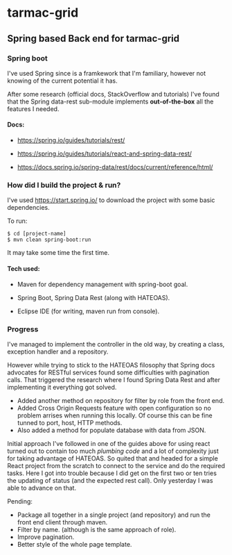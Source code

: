 # tarmac-grid

## Spring based Back end for tarmac-grid

### Spring boot

I've used Spring since is a framkework that I'm familiary, however not knowing of the current potential it has.

After some research (official docs, StackOverflow and tutorials) I've found that the Spring data-rest sub-module implements **out-of-the-box** all the features I needed.

#### Docs:

* https://spring.io/guides/tutorials/rest/

* https://spring.io/guides/tutorials/react-and-spring-data-rest/

* https://docs.spring.io/spring-data/rest/docs/current/reference/html/

### How did I build the project & run?

I've used https://start.spring.io/ to download the project with some basic dependencies.

To run:

```shell
$ cd [project-name]
$ mvn clean spring-boot:run
```

It may take some time the first time.

#### Tech used:

* Maven for dependency management with spring-boot goal.

* Spring Boot, Spring Data Rest (along with HATEOAS).

* Eclipse IDE (for writing, maven run from console).

### Progress

I've managed to implement the controller in the old way, by creating a class, exception handler and a repository.

However while trying to stick to the HATEOAS filosophy that Spring docs advocates for RESTful services found some difficulties with pagination calls. That triggered the research where I found Spring Data Rest and after implementing it everything got solved.

* Added another method on repository for filter by role from the front end.
* Added Cross Origin Requests feature with open configuration so no problem arrises when running this locally. Of course this can be fine tunned to port, host, HTTP methods.
* Also added a method for populate database with data from JSON.

Initial approach I've followed in one of the guides above for using react turned out to contain too much _plumbing code_ and a lot of complexity just for taking advantage of HATEOAS.
So quited that and headed for a simple React project from the scratch to connect to the service and do the required tasks. Here I got into trouble because I did get on the first two or ten tries the updating of status (and the expected rest call).
Only yesterday I was able to advance on that.

Pending:
* Package all together in a single project (and repository) and run the front end client through maven.
* Filter by name. (although is the same approach of role).
* Improve pagination.
* Better style of the whole page template.
